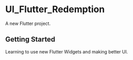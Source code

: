 # UI_Flutter_Redemption

A new Flutter project.

## Getting Started

Learning to use new Flutter Widgets and making better UI.